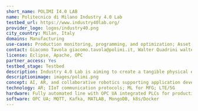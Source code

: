 ```yaml
---
short_name: POLIMI I4.0 LAB
name: Politecnico di Milano Industry 4.0 Lab
testbed_url: https://www.industry40lab.org/
provider_logo: logos/industry40.png
city_country: Milan, Italy
domains: Manufacturing
use-cases: Production monitoring, programming, and optimization; Asset management and maintenance; Energy consumption optimization; Circular Economy; VR/AR for empowered operators; 5G.
contact: Giacomo Tavola giacomo.tavola@polimi.it, Walter Quadrini walter.quadrini@polimi.it
license: Eclipse, Apache, OPC
partner_access: Yes
testbed_stage: Testbed
description: Industry 4.0 Lab is aiming to create a tangible physical entity where the research activity in the innovative manufacturing management and planning approaches can be carried out in conjunction with a practical implementation in a “real-like” environment. Key components implemented include a fabrication line based on the I4 0 paradigm and open architectures, including robotic stations, collaborative robot and AGVs. Implemented scenarios encompass various research areas as production monitoring, programming and optimization, asset management and maintenance, energy consumption optimization, circular economy, VR/AR for empowered operators, 5G technologies.
descriptionimage: images/polimi.png
concept: AI, AR, and collaborative robotics supporting application development for advanced sustainable manufacturing; demonstration of 5G technologies adoption in manufacturing.
technology: AR; IIoT communication protocols; ML for MFG; LTE/5G
hardware: Fully automated line with OPC UA integrated PLCs for production and energy monitoring and control. Programmable Robot, Collaborative Robot, AGV, Raspberry Pis with sensors, smartphones, tablets, laptops, wearable devices (HoloLens, Vuzix). 5G modems, fiber connection.
software: OPC UA; MQTT, Kafka, MATLAB, MongoDB, k8s/Docker
---
```



